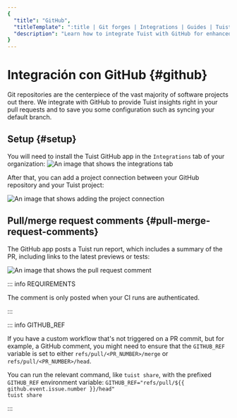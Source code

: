 ```yaml
---
{
  "title": "GitHub",
  "titleTemplate": ":title | Git forges | Integrations | Guides | Tuist",
  "description": "Learn how to integrate Tuist with GitHub for enhanced workflows."
}
---
```

# Integración con GitHub {#github}

Git repositories are the centerpiece of the vast majority of software projects
out there. We integrate with GitHub to provide Tuist insights right in your pull
requests and to save you some configuration such as syncing your default branch.

## Setup {#setup}

You will need to install the Tuist GitHub app in the `Integrations` tab of your
organization: ![An image that shows the integrations
tab](/images/guides/integrations/gitforge/github/integrations.png)

After that, you can add a project connection between your GitHub repository and
your Tuist project:

![An image that shows adding the project
connection](/images/guides/integrations/gitforge/github/add-project-connection.png)

## Pull/merge request comments {#pull-merge-request-comments}

The GitHub app posts a Tuist run report, which includes a summary of the PR,
including links to the latest
<LocalizedLink href="/guides/features/previews#pullmerge-request-comments">previews</LocalizedLink>
or
<LocalizedLink href="/guides/features/selective-testing#pullmerge-request-comments">tests</LocalizedLink>:

![An image that shows the pull request
comment](/images/guides/integrations/gitforge/github/pull-request-comment.png)

::: info REQUIREMENTS
<!-- -->
The comment is only posted when your CI runs are
<LocalizedLink href="/guides/integrations/continuous-integration#authentication">authenticated</LocalizedLink>.
<!-- -->
:::

::: info GITHUB_REF
<!-- -->
If you have a custom workflow that's not triggered on a PR commit, but for
example, a GitHub comment, you might need to ensure that the `GITHUB_REF`
variable is set to either `refs/pull/<PR_NUMBER>/merge` or
`refs/pull/<PR_NUMBER>/head`.

You can run the relevant command, like `tuist share`, with the prefixed
`GITHUB_REF` environment variable: <code v-pre>GITHUB_REF="refs/pull/${{
github.event.issue.number }}/head" tuist share</code>
<!-- -->
:::
